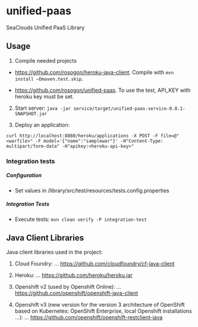 # unified-paas
SeaClouds Unified PaaS Library

## Usage
1. Compile needed projects

* https://github.com/rosogon/heroku-java-client. Compile with `mvn install –Dmaven.test.skip`. 

* https://github.com/rosogon/unified-paas. To use the test, API_KEY with heroku key must be set.

2. Start server: `java -jar service/target/unified-paas-service-0.0.1-SNAPSHOT.jar`

3. Deploy an application: 

`curl http://localhost:8080/heroku/applications -X POST -F file=@"<warfile>" -F model='{"name":"samplewar"}' -H"Content-Type: multipart/form-data" -H"apikey:<heroku-api-key>"`

### Integration tests

##### Configuration
* Set values in /library/src/test/resources/tests.config.properties

##### Integration Tests
* Execute tests: `mvn clean verify -P integration-test`

## Java Client Libraries
Java client libraries used in the project:

1. Cloud Foundry:
... https://github.com/cloudfoundry/cf-java-client

2. Heroku:
... https://github.com/heroku/heroku.jar

3. Openshift v2 (used by Openshift Online):
... https://github.com/openshift/openshift-java-client 

4. Openshift v3 (new version for the version 3 architecture of OpenShift based on Kubernetes: OpenShift Enterprise, local Openshift installations ...):
... https://github.com/openshift/openshift-restclient-java

